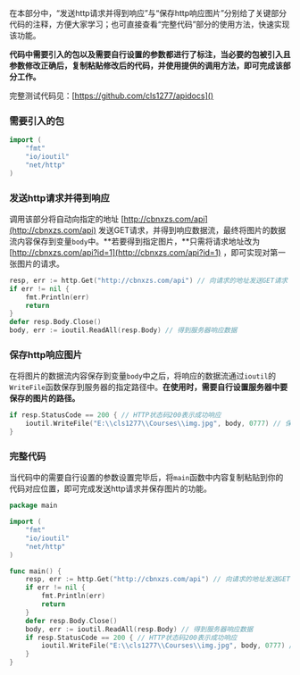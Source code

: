在本部分中，“发送http请求并得到响应”与“保存http响应图片”分别给了关键部分代码的注释，方便大家学习；也可直接查看“完整代码”部分的使用方法，快速实现该功能。

**代码中需要引入的包以及需要自行设置的参数都进行了标注，当必要的包被引入且参数修改正确后，复制粘贴修改后的代码，并使用提供的调用方法，即可完成该部分工作。**

完整测试代码见：[https://github.com/cls1277/apidocs]()

### 需要引入的包

```go
import (
	"fmt"
	"io/ioutil"
	"net/http"
)
```

### 发送http请求并得到响应

调用该部分将自动向指定的地址 [http://cbnxzs.com/api](http://cbnxzs.com/api) 发送GET请求，并得到响应数据流，最终将图片的数据流内容保存到变量```body```中。**若要得到指定图片，**只需将请求地址改为 [http://cbnxzs.com/api?id=1](http://cbnxzs.com/api?id=1) ，即可实现对第一张图片的请求。

```go
resp, err := http.Get("http://cbnxzs.com/api") // 向请求的地址发送GET请求
if err != nil {
	fmt.Println(err)
	return
}
defer resp.Body.Close()
body, err := ioutil.ReadAll(resp.Body) // 得到服务器响应数据
```

### 保存http响应图片

在将图片的数据流内容保存到变量```body```中之后，将响应的数据流通过```ioutil```的```WriteFile```函数保存到服务器的指定路径中。**在使用时，需要自行设置服务器中要保存的图片的路径。**

```go
if resp.StatusCode == 200 { // HTTP状态码200表示成功响应
	ioutil.WriteFile("E:\\cls1277\\Courses\\img.jpg", body, 0777) // 保存图片到服务器中的路径（需要自行设置）
}
```

### 完整代码

当代码中的需要自行设置的参数设置完毕后，将```main```函数中内容复制粘贴到你的代码对应位置，即可完成发送http请求并保存图片的功能。

```go
package main

import (
	"fmt"
	"io/ioutil"
	"net/http"
)

func main() {
	resp, err := http.Get("http://cbnxzs.com/api") // 向请求的地址发送GET请求
	if err != nil {
		fmt.Println(err)
		return
	}
	defer resp.Body.Close()
	body, err := ioutil.ReadAll(resp.Body) // 得到服务器响应数据
	if resp.StatusCode == 200 { // HTTP状态码200表示成功响应
		ioutil.WriteFile("E:\\cls1277\\Courses\\img.jpg", body, 0777) // 保存图片到服务器中的路径（需要自行设置）
	}
}
```

